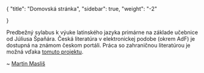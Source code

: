 {
    "title": "Domovská stránka",
    "sidebar": true,
    "weight": "-2"

}

Predbežný sylabus k výuke latinského jazyka primárne na základe učebnice od Júliusa Špaňára. Česká literatúra v elektronickej podobe (okrem AdF) je dostupná na známom českom portáli. Práca so zahraničnou literatúrou je možná vďaka [tomuto projektu](https://en.wikipedia.org/wiki/Library_Genesis).

~ [Martin Masliš](mailto:Martin.Maslis@ff.cuni.cz)

